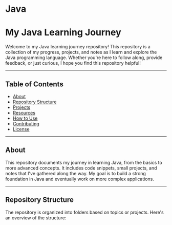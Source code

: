 # Java
# My Java Learning Journey

Welcome to my Java learning journey repository! This repository is a collection of my progress, projects, and notes as I learn and explore the Java programming language. Whether you're here to follow along, provide feedback, or just curious, I hope you find this repository helpful!

---

## Table of Contents
- [About](#about)
- [Repository Structure](#repository-structure)
- [Projects](#projects)
- [Resources](#resources)
- [How to Use](#how-to-use)
- [Contributing](#contributing)
- [License](#license)

---

## About
This repository documents my journey in learning Java, from the basics to more advanced concepts. It includes code snippets, small projects, and notes that I've gathered along the way. My goal is to build a strong foundation in Java and eventually work on more complex applications.

---

## Repository Structure
The repository is organized into folders based on topics or projects. Here's an overview of the structure:

